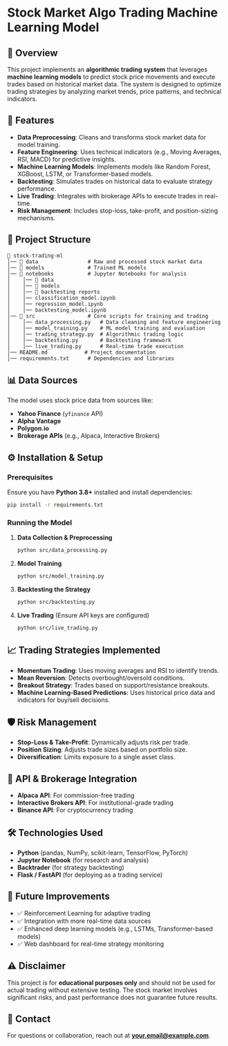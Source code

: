 # Stock Market Algo Trading Machine Learning Model

## 📌 Overview
This project implements an **algorithmic trading system** that leverages **machine learning models** to predict stock price movements and execute trades based on historical market data. The system is designed to optimize trading strategies by analyzing market trends, price patterns, and technical indicators.

## 🚀 Features
- **Data Preprocessing**: Cleans and transforms stock market data for model training.
- **Feature Engineering**: Uses technical indicators (e.g., Moving Averages, RSI, MACD) for predictive insights.
- **Machine Learning Models**: Implements models like Random Forest, XGBoost, LSTM, or Transformer-based models.
- **Backtesting**: Simulates trades on historical data to evaluate strategy performance.
- **Live Trading**: Integrates with brokerage APIs to execute trades in real-time.
- **Risk Management**: Includes stop-loss, take-profit, and position-sizing mechanisms.

## 📂 Project Structure
```
📁 stock-trading-ml
│── 📂 data                # Raw and processed stock market data
│── 📂 models              # Trained ML models
│── 📂 notebooks           # Jupyter Notebooks for analysis
│    │── 📂 data
│    │── 📂 models
│    │── 📂 backtesting reports
│    │── classification_model.ipynb
│    │── regression_model.ipynb
│    │── backtesting_model.ipynb
│── 📂 src                 # Core scripts for training and trading
│    │── data_processing.py   # Data cleaning and feature engineering
│    │── model_training.py    # ML model training and evaluation
│    │── trading_strategy.py  # Algorithmic trading logic
│    │── backtesting.py       # Backtesting framework
│    │── live_trading.py      # Real-time trade execution
│── README.md            # Project documentation
│── requirements.txt      # Dependencies and libraries
```

## 📊 Data Sources
The model uses stock price data from sources like:
- **Yahoo Finance** (`yfinance` API)
- **Alpha Vantage**
- **Polygon.io**
- **Brokerage APIs** (e.g., Alpaca, Interactive Brokers)

## ⚙️ Installation & Setup
### Prerequisites
Ensure you have **Python 3.8+** installed and install dependencies:
```bash
pip install -r requirements.txt
```

### Running the Model
1. **Data Collection & Preprocessing**
   ```bash
   python src/data_processing.py
   ```
2. **Model Training**
   ```bash
   python src/model_training.py
   ```
3. **Backtesting the Strategy**
   ```bash
   python src/backtesting.py
   ```
4. **Live Trading** (Ensure API keys are configured)
   ```bash
   python src/live_trading.py
   ```

## 📈 Trading Strategies Implemented
- **Momentum Trading**: Uses moving averages and RSI to identify trends.
- **Mean Reversion**: Detects overbought/oversold conditions.
- **Breakout Strategy**: Trades based on support/resistance breakouts.
- **Machine Learning-Based Predictions**: Uses historical price data and indicators for buy/sell decisions.

## 🛡️ Risk Management
- **Stop-Loss & Take-Profit**: Dynamically adjusts risk per trade.
- **Position Sizing**: Adjusts trade sizes based on portfolio size.
- **Diversification**: Limits exposure to a single asset class.

## 🔗 API & Brokerage Integration
- **Alpaca API**: For commission-free trading
- **Interactive Brokers API**: For institutional-grade trading
- **Binance API**: For cryptocurrency trading

## 🛠 Technologies Used
- **Python** (pandas, NumPy, scikit-learn, TensorFlow, PyTorch)
- **Jupyter Notebook** (for research and analysis)
- **Backtrader** (for strategy backtesting)
- **Flask / FastAPI** (for deploying as a trading service)

## 📌 Future Improvements
- ✅ Reinforcement Learning for adaptive trading
- ✅ Integration with more real-time data sources
- ✅ Enhanced deep learning models (e.g., LSTMs, Transformer-based models)
- ✅ Web dashboard for real-time strategy monitoring

## ⚠️ Disclaimer
This project is for **educational purposes only** and should not be used for actual trading without extensive testing. The stock market involves significant risks, and past performance does not guarantee future results.

## 📧 Contact
For questions or collaboration, reach out at **[your.email@example.com](mailto:your.email@example.com)**.


